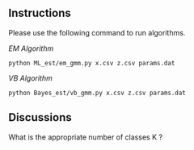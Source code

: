 ## Instructions
Please use the following command to run algorithms.

*EM Algorithm*

`python ML_est/em_gmm.py x.csv z.csv params.dat`

*VB Algorithm*

`python Bayes_est/vb_gmm.py x.csv z.csv params.dat`

## Discussions

What is the appropriate number of classes K ?

